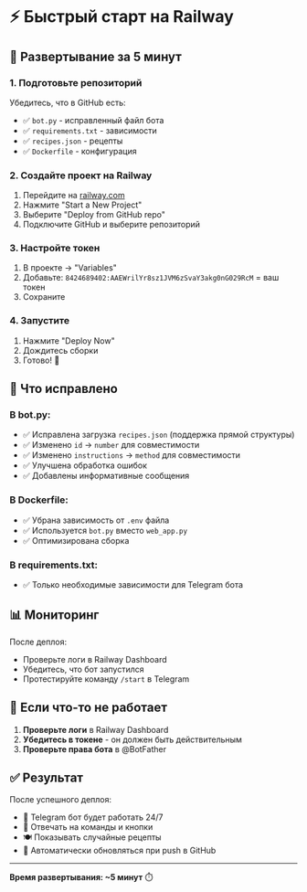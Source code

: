 # ⚡ Быстрый старт на Railway

## 🚀 Развертывание за 5 минут

### 1. Подготовьте репозиторий
Убедитесь, что в GitHub есть:
- ✅ `bot.py` - исправленный файл бота
- ✅ `requirements.txt` - зависимости
- ✅ `recipes.json` - рецепты
- ✅ `Dockerfile` - конфигурация

### 2. Создайте проект на Railway
1. Перейдите на [railway.com](https://railway.com)
2. Нажмите "Start a New Project"
3. Выберите "Deploy from GitHub repo"
4. Подключите GitHub и выберите репозиторий

### 3. Настройте токен
1. В проекте → "Variables"
2. Добавьте: `8424689402:AAEWrilYr8sz1JVM6zSvaY3akg0nG029RcM` = ваш токен
3. Сохраните

### 4. Запустите
1. Нажмите "Deploy Now"
2. Дождитесь сборки
3. Готово! 🎉

## 🔧 Что исправлено

### В bot.py:
- ✅ Исправлена загрузка `recipes.json` (поддержка прямой структуры)
- ✅ Изменено `id` → `number` для совместимости
- ✅ Изменено `instructions` → `method` для совместимости
- ✅ Улучшена обработка ошибок
- ✅ Добавлены информативные сообщения

### В Dockerfile:
- ✅ Убрана зависимость от `.env` файла
- ✅ Используется `bot.py` вместо `web_app.py`
- ✅ Оптимизирована сборка

### В requirements.txt:
- ✅ Только необходимые зависимости для Telegram бота

## 📊 Мониторинг

После деплоя:
- Проверьте логи в Railway Dashboard
- Убедитесь, что бот запустился
- Протестируйте команду `/start` в Telegram

## 🐛 Если что-то не работает

1. **Проверьте логи** в Railway Dashboard
2. **Убедитесь в токене** - он должен быть действительным
3. **Проверьте права бота** в @BotFather

## ✅ Результат

После успешного деплоя:
- 🤖 Telegram бот будет работать 24/7
- 📱 Отвечать на команды и кнопки
- 🍽️ Показывать случайные рецепты
- 🔄 Автоматически обновляться при push в GitHub

---
**Время развертывания: ~5 минут** ⏱️
